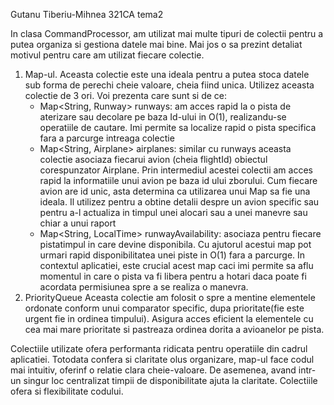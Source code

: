 Gutanu Tiberiu-Mihnea 321CA tema2

In clasa CommandProcessor, am utilizat mai multe tipuri de colectii pentru
a putea organiza si gestiona datele mai bine. Mai jos o sa prezint detaliat
motivul pentru care am utilizat fiecare colectie.

1. Map-ul.
Aceasta colectie este una ideala pentru a putea stoca datele sub forma de 
perechi cheie valoare, cheia fiind unica. Utilizez aceasta colectie de 3 ori.
Voi prezenta care sunt si de ce:
    - Map<String, Runway<Airplane>> runways: am acces rapid la o pista de aterizare
      sau decolare pe baza Id-ului in O(1), realizandu-se operatiile de cautare.
      Imi permite sa localize rapid o pista specifica fara a parcurge intreaga
      colectie
    - Map<String, Airplane> airplanes: similar cu runways aceasta colectie asociaza
      fiecarui avion (cheia flightId) obiectul corespunzator Airplane. Prin intermediul
      acestei colectii am acces rapid la informatiile unui avion pe baza id ului zborului.
      Cum fiecare avion are id unic, asta determina ca utilizarea unui Map sa fie una ideala.
      Il utilizez pentru a obtine detalii despre un avion specific sau pentru a-l actualiza
      in timpul unei alocari sau a unei manevre sau chiar a unui raport
    - Map<String, LocalTime> runwayAvailability: asociaza pentru fiecare pistatimpul in care
      devine disponibila. Cu ajutorul acestui map pot urmari rapid disponibilitatea unei piste
      in O(1) fara a parcurge. In contextul aplicatiei, este crucial acest map caci imi permite sa aflu momentul in care o pista va fi libera pentru a hotari daca poate fi
      acordata permisiunea spre a se realiza o manevra.
2. PriorityQueue
Aceasta colectie am folosit o spre a mentine elementele ordonate conform unui 
comparator specific, dupa prioritate(fie este urgent fie in ordinea timpului).
Asigura acces eficient la elementele cu cea mai mare prioritate si pastreaza 
ordinea dorita a avioanelor pe pista.

Colectiile utilizate ofera performanta ridicata pentru operatiile din cadrul 
aplicatiei. Totodata confera si claritate olus organizare, map-ul face codul 
mai intuitiv, oferinf o relatie clara cheie-valoare. De asemenea, avand intr-un
singur loc centralizat timpii de disponibilitate ajuta la claritate. Colectiile
ofera si flexibilitate codului.
